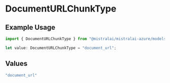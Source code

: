 # DocumentURLChunkType

## Example Usage

```typescript
import { DocumentURLChunkType } from "@mistralai/mistralai-azure/models/components";

let value: DocumentURLChunkType = "document_url";
```

## Values

```typescript
"document_url"
```